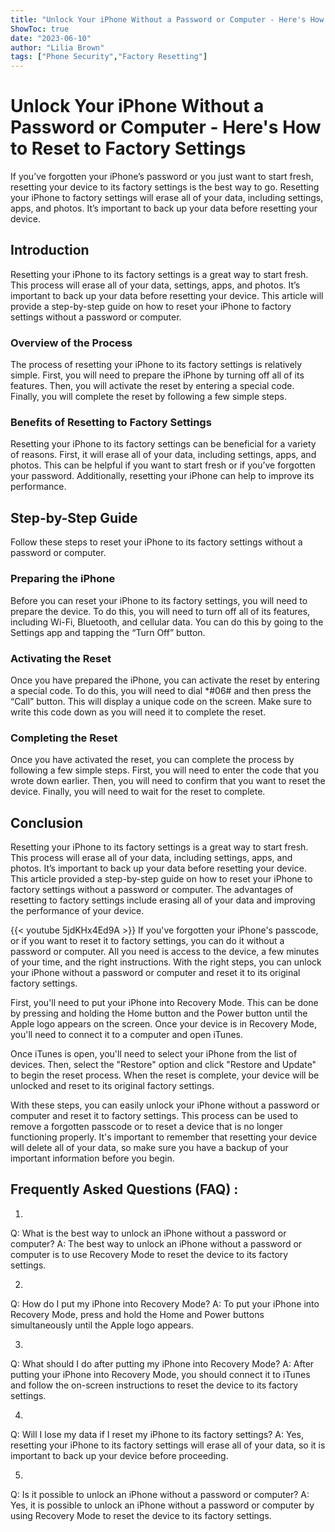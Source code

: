 ```yaml
---
title: "Unlock Your iPhone Without a Password or Computer - Here's How to Reset to Factory Settings"
ShowToc: true 
date: "2023-06-10"
author: "Lilia Brown" 
tags: ["Phone Security","Factory Resetting"]
---
```

# Unlock Your iPhone Without a Password or Computer - Here's How to Reset to Factory Settings

If you’ve forgotten your iPhone’s password or you just want to start fresh, resetting your device to its factory settings is the best way to go. Resetting your iPhone to factory settings will erase all of your data, including settings, apps, and photos. It’s important to back up your data before resetting your device. 

## Introduction 

Resetting your iPhone to its factory settings is a great way to start fresh. This process will erase all of your data, settings, apps, and photos. It’s important to back up your data before resetting your device. This article will provide a step-by-step guide on how to reset your iPhone to factory settings without a password or computer. 

### Overview of the Process 

The process of resetting your iPhone to its factory settings is relatively simple. First, you will need to prepare the iPhone by turning off all of its features. Then, you will activate the reset by entering a special code. Finally, you will complete the reset by following a few simple steps. 

### Benefits of Resetting to Factory Settings 

Resetting your iPhone to its factory settings can be beneficial for a variety of reasons. First, it will erase all of your data, including settings, apps, and photos. This can be helpful if you want to start fresh or if you’ve forgotten your password. Additionally, resetting your iPhone can help to improve its performance. 

## Step-by-Step Guide 

Follow these steps to reset your iPhone to its factory settings without a password or computer. 

### Preparing the iPhone 

Before you can reset your iPhone to its factory settings, you will need to prepare the device. To do this, you will need to turn off all of its features, including Wi-Fi, Bluetooth, and cellular data. You can do this by going to the Settings app and tapping the “Turn Off” button. 

### Activating the Reset 

Once you have prepared the iPhone, you can activate the reset by entering a special code. To do this, you will need to dial *#06# and then press the “Call” button. This will display a unique code on the screen. Make sure to write this code down as you will need it to complete the reset. 

### Completing the Reset 

Once you have activated the reset, you can complete the process by following a few simple steps. First, you will need to enter the code that you wrote down earlier. Then, you will need to confirm that you want to reset the device. Finally, you will need to wait for the reset to complete. 

## Conclusion 

Resetting your iPhone to its factory settings is a great way to start fresh. This process will erase all of your data, including settings, apps, and photos. It’s important to back up your data before resetting your device. This article provided a step-by-step guide on how to reset your iPhone to factory settings without a password or computer. The advantages of resetting to factory settings include erasing all of your data and improving the performance of your device.

{{< youtube 5jdKHx4Ed9A >}} 
If you've forgotten your iPhone's passcode, or if you want to reset it to factory settings, you can do it without a password or computer. All you need is access to the device, a few minutes of your time, and the right instructions. With the right steps, you can unlock your iPhone without a password or computer and reset it to its original factory settings.

First, you'll need to put your iPhone into Recovery Mode. This can be done by pressing and holding the Home button and the Power button until the Apple logo appears on the screen. Once your device is in Recovery Mode, you'll need to connect it to a computer and open iTunes.

Once iTunes is open, you'll need to select your iPhone from the list of devices. Then, select the "Restore" option and click "Restore and Update" to begin the reset process. When the reset is complete, your device will be unlocked and reset to its original factory settings.

With these steps, you can easily unlock your iPhone without a password or computer and reset it to factory settings. This process can be used to remove a forgotten passcode or to reset a device that is no longer functioning properly. It's important to remember that resetting your device will delete all of your data, so make sure you have a backup of your important information before you begin.

## Frequently Asked Questions (FAQ) :
1. 
Q: What is the best way to unlock an iPhone without a password or computer?
A: The best way to unlock an iPhone without a password or computer is to use Recovery Mode to reset the device to its factory settings.

2. 
Q: How do I put my iPhone into Recovery Mode?
A: To put your iPhone into Recovery Mode, press and hold the Home and Power buttons simultaneously until the Apple logo appears.

3. 
Q: What should I do after putting my iPhone into Recovery Mode?
A: After putting your iPhone into Recovery Mode, you should connect it to iTunes and follow the on-screen instructions to reset the device to its factory settings.

4. 
Q: Will I lose my data if I reset my iPhone to its factory settings?
A: Yes, resetting your iPhone to its factory settings will erase all of your data, so it is important to back up your device before proceeding.

5. 
Q: Is it possible to unlock an iPhone without a password or computer?
A: Yes, it is possible to unlock an iPhone without a password or computer by using Recovery Mode to reset the device to its factory settings.


